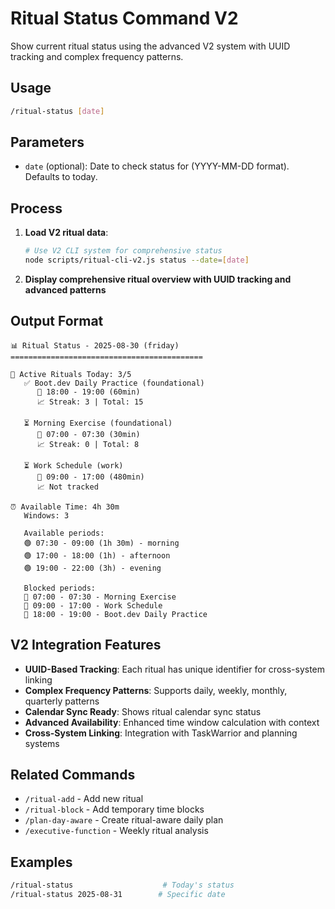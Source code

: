 # Ritual Status Command V2

Show current ritual status using the advanced V2 system with UUID tracking and complex frequency patterns.

## Usage
```bash
/ritual-status [date]
```

## Parameters
- `date` (optional): Date to check status for (YYYY-MM-DD format). Defaults to today.

## Process

1. **Load V2 ritual data**:
   ```bash
   # Use V2 CLI system for comprehensive status
   node scripts/ritual-cli-v2.js status --date=[date]
   ```

2. **Display comprehensive ritual overview with UUID tracking and advanced patterns**

## Output Format

```
📊 Ritual Status - 2025-08-30 (friday)
===========================================

🔄 Active Rituals Today: 3/5
   ✅ Boot.dev Daily Practice (foundational)
      📍 18:00 - 19:00 (60min)
      📈 Streak: 3 | Total: 15

   ⏳ Morning Exercise (foundational)  
      📍 07:00 - 07:30 (30min)
      📈 Streak: 0 | Total: 8

   ⏳ Work Schedule (work)
      📍 09:00 - 17:00 (480min)
      📈 Not tracked

⏰ Available Time: 4h 30m
   Windows: 3

   Available periods:
   🟢 07:30 - 09:00 (1h 30m) - morning
   🟢 17:00 - 18:00 (1h) - afternoon  
   🟢 19:00 - 22:00 (3h) - evening

   Blocked periods:
   🔄 07:00 - 07:30 - Morning Exercise
   🚫 09:00 - 17:00 - Work Schedule
   🔄 18:00 - 19:00 - Boot.dev Daily Practice
```

## V2 Integration Features

- **UUID-Based Tracking**: Each ritual has unique identifier for cross-system linking
- **Complex Frequency Patterns**: Supports daily, weekly, monthly, quarterly patterns
- **Calendar Sync Ready**: Shows ritual calendar sync status
- **Advanced Availability**: Enhanced time window calculation with context
- **Cross-System Linking**: Integration with TaskWarrior and planning systems

## Related Commands

- `/ritual-add` - Add new ritual
- `/ritual-block` - Add temporary time blocks
- `/plan-day-aware` - Create ritual-aware daily plan
- `/executive-function` - Weekly ritual analysis

## Examples

```bash
/ritual-status                    # Today's status
/ritual-status 2025-08-31        # Specific date
```